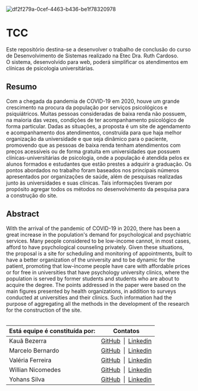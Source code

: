 ![df2f279a-0cef-4463-b436-be1f78320978](https://user-images.githubusercontent.com/89273671/189048406-ab418189-a890-4aa4-95f0-82a196665de0.jpg)


# <h1>TCC</h1>
Este repositório destina-se a desenvolver o trabalho de conclusão do curso de Desenvolvimento de Sistemas realizado na Etec Dra. Ruth Cardoso. <br>
O sistema, desenvolvido para web, poderá simplificar os atendimentos em clínicas de psicologia universitárias. 

<h2>Resumo</h2>
Com a chegada da pandemia de COVID-19 em 2020, houve um grande crescimento na procura da população por serviços psicológicos e psiquiátricos. Muitas pessoas consideradas de baixa renda não possuem, na maioria das vezes, condições de ter acompanhamento psicológico de forma particular. Dadas as situações, a proposta é um site de agendamento e acompanhamento dos atendimentos, construída para que haja melhor organização da universidade e que seja dinâmico para o paciente, promovendo que as pessoas de baixa renda tenham atendimentos com preços acessíveis ou de forma gratuita em universidades que possuem clínicas-universitárias de psicologia, onde a população é atendida pelos ex alunos formados e estudantes que estão prestes a adquirir a graduação. Os pontos abordados no trabalho foram baseados nos principais números apresentados por organizações de saúde, além de pesquisas realizadas junto às universidades e suas clínicas. Tais informações tiveram por propósito agregar todos os métodos no desenvolvimento da pesquisa para a construção do site.

<h2>Abstract</h2>
With the arrival of the pandemic of COVID-19 in 2020, there has been a great increase in the population's demand for psychological and psychiatric services. Many people considered to be low-income cannot, in most cases, afford to have psychological counseling privately. Given these situations, the proposal is a site for scheduling and monitoring of appointments, built to have a better organization of the university and to be dynamic for the patient, promoting that low-income people have care with affordable prices or for free in universities that have psychology university clinics, where the population is served by former students and students who are about to acquire the degree. The points addressed in the paper were based on the main figures presented by health organizations, in addition to surveys conducted at universities and their clinics. Such information had the purpose of aggregating all the methods in the development of the research for the construction of the site.<br>


<br>
<table>
<thead>
<th>Está equipe é constituída por:</th>
<th>Contatos</th>
</thead>
<tbody>
<tr>
<td>Kauã Bezerra</td>
<td><a href="https://github.com/KAUAVINICIOS0">GitHub</a>&ensp;|&ensp;<a href="https://www.linkedin.com/in/kau%C3%A3-vin%C3%ADcios-764037225">Linkedin</a></td>
</tr>
<tr>
<td>Marcelo Bernardo</td>
<td><a href="https://github.com/Celo07">GitHub</a>&ensp;|&ensp;<a href="https://www.linkedin.com/in/marcelo-bernardo-3b8231208">Linkedin</a></td>
</tr>
<tr>
<td>Valéria Ferreira</td>
<td><a href="https://github.com/valeria-ferreira">GitHub</a>&ensp;|&ensp;<a href="https://www.linkedin.com/in/valeria-nascimento-ferreira">Linkedin</a></td>
</tr>
<tr>
<td>Willian Nicomedes</td>
<td><a href="https://github.com/WillianNicomedes">GitHub</a>&ensp;|&ensp;<a href="https://www.linkedin.com/in/willian-nicomedes-7b91b6218">Linkedin</a></td>
</tr>
<tr>
<td>Yohans Silva</td>
<td><a href="https://github.com/YohansSilva">GitHub</a>&ensp;|&ensp;<a href="https://www.linkedin.com/in/yohans-bezerra-a44738228">Linkedin</a></td>
</tr>
</tbody>
</table>
